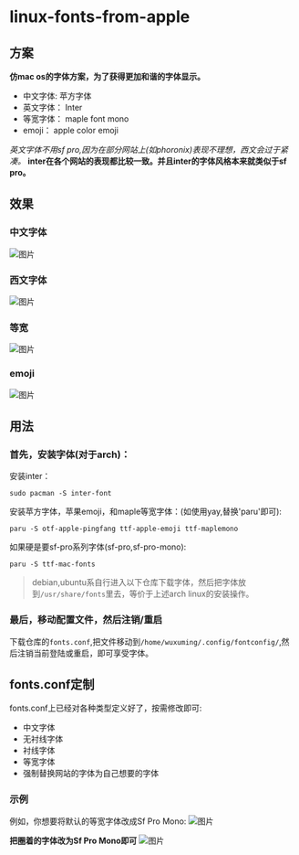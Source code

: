 # linux-fonts-from-apple

## 方案

**仿mac os的字体方案，为了获得更加和谐的字体显示。**
- 中文字体: 苹方字体
- 英文字体： Inter 
- 等宽字体： maple font mono
- emoji： apple color emoji

*英文字体不用sf pro,因为在部分网站上(如phoronix)表现不理想，西文会过于紧凑。*
**inter在各个网站的表现都比较一致。并且inter的字体风格本来就类似于sf pro。**


## 效果

### 中文字体

![图片](https://github.com/user-attachments/assets/ebdd119d-469a-4ff9-9d87-f58710be8dcb)

### 西文字体

![图片](https://github.com/user-attachments/assets/693099b7-cfb0-4dd7-b197-3a1bbef4103e)

### 等宽

![图片](https://github.com/user-attachments/assets/247f7ee9-74d6-4dd6-8dea-23a4774796dd)

### emoji

![图片](https://github.com/user-attachments/assets/3050a8da-37b6-47a4-9660-5223b67de0bc)


## 用法

### 首先，安装字体(对于arch)：
安装inter：
```
sudo pacman -S inter-font
```

安装苹方字体，苹果emoji，和maple等宽字体：(如使用yay,替换'paru'即可):
```
paru -S otf-apple-pingfang ttf-apple-emoji ttf-maplemono
```

如果硬是要sf-pro系列字体(sf-pro,sf-pro-mono):
```
paru -S ttf-mac-fonts
```

> debian,ubuntu系自行进入以下仓库下载字体，然后把字体放到`/usr/share/fonts`里去，等价于上述arch linux的安装操作。


### 最后，移动配置文件，然后注销/重启
下载仓库的`fonts.conf`,把文件移动到`/home/wuxuming/.config/fontconfig/`,然后注销当前登陆或重启，即可享受字体。


## fonts.conf定制
fonts.conf上已经对各种类型定义好了，按需修改即可:
- 中文字体
- 无衬线字体
- 衬线字体
- 等宽字体
- 强制替换网站的字体为自己想要的字体

### 示例

例如，你想要将默认的等宽字体改成Sf Pro Mono:
![图片](https://github.com/user-attachments/assets/30608173-b1b5-4540-ac42-3875b98eef14)

**把圈着的字体改为Sf Pro Mono即可**
![图片](https://github.com/user-attachments/assets/d33b0f07-9e4c-44aa-8ebf-1f7d41cc96e5)










